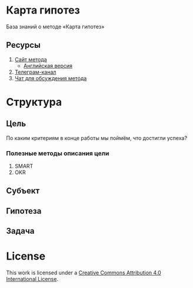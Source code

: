 # Карта гипотез

База знаний о методе «Карта гипотез»

## Ресурсы
1. [Сайт метода](https://картагипотез.рф)  
    * [Английская версия](https://hypothesismapping.com)
2. [Телеграм-канал](https://t.me/hypothesismap)
3. [Чат для обсуждения метода](https://t.me/hypothesismappingchat)

# Структура

## Цель
По каким критериям в конце работы мы поймём, что достигли успеха?

### Полезные методы описания цели
1. SMART
2. OKR
   
## Субъект
## Гипотеза
## Задача

# License
This work is licensed under a <a rel="license" href="http://creativecommons.org/licenses/by/4.0/">Creative Commons Attribution 4.0 International License</a>.
